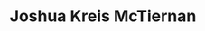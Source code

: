 ---
title: Joshua Kreis McTiernan
redirect_from: 
  - /people/Joshua_McTiernan
layout: people
image:
image_credit: 
image_alt: 
image_caption: 
Details:
  Website: https://mctiernanjoshua.wixsite.com/home
  Facebook: 
  Twitter: 
  Instagram: 
  LinkedIn: 
external_links:
  Joshua McTiernan Plays: https://web.archive.org/web/20220421025945/https://mctiernanjoshua.wixsite.com/home
  Joshua Kreis McTiernan Artistic Resume: https://web.archive.org/web/20220421025951/https://87a7d121-b7a1-4303-8073-97cf7a7fe335.filesusr.com/ugd/5754c5_8bf375347dbd40d08255e00ed942668e.pdf
---